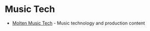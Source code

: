 # Music Tech

- [Molten Music Tech](https://www.youtube.com/@MoltenMusicTech) - Music technology and production content
